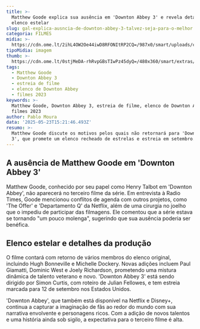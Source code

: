 ```yaml
---
title: >-
  Matthew Goode explica sua ausência em 'Downton Abbey 3' e revela detalhes do
  elenco estelar
slug: gal-explica-ausncia-de-downton-abbey-3-talvez-seja-para-o-melhor
categoria: FILMES
midia: >-
  https://cdn.ome.lt/2ihL4OW2Oe44iwD8RFONItRP2CQ=/987x0/smart/uploads/conteudo/fotos/OMELETE_CAPA_-_2025-05-23T113249.864.png
tipoMidia: imagem
thumb: >-
  https://cdn.ome.lt/0stjMeDA-rhRvpGBsTIwPz45dyQ=/480x360/smart/extras/conteudos/omelete_THUMB_-_2025-05-23T113235.394.png
tags:
  - Matthew Goode
  - Downton Abbey 3
  - estreia de filme
  - elenco de Downton Abbey
  - filmes 2023
keywords: >-
  Matthew Goode, Downton Abbey 3, estreia de filme, elenco de Downton Abbey,
  filmes 2023
author: Pablo Moura
data: '2025-05-23T15:21:46.493Z'
resumo: >-
  Matthew Goode discute os motivos pelos quais não retornará para 'Downton Abbey
  3', que promete um elenco recheado de estrelas e estreia em setembro.
---
```


## A ausência de Matthew Goode em 'Downton Abbey 3'

Matthew Goode, conhecido por seu papel como Henry Talbot em 'Downton Abbey', não aparecerá no terceiro filme da série. Em entrevista à Radio Times, Goode mencionou conflitos de agenda com outros projetos, como 'The Offer' e 'Departamento Q' da Netflix, além de uma cirurgia no joelho que o impediu de participar das filmagens. Ele comentou que a série estava se tornando "um pouco molenga", sugerindo que sua ausência poderia ser benéfica.

## Elenco estelar e detalhes da produção

O filme contará com retorno de vários membros do elenco original, incluindo Hugh Bonneville e Michelle Dockery. Novas adições incluem Paul Giamatti, Dominic West e Joely Richardson, prometendo uma mistura dinâmica de talento veterano e novo. 'Downton Abbey 3' está sendo dirigido por Simon Curtis, com roteiro de Julian Fellowes, e tem estreia marcada para 12 de setembro nos Estados Unidos.

'Downton Abbey', que também está disponível na Netflix e Disney+, continua a capturar a imaginação de fãs ao redor do mundo com sua narrativa envolvente e personagens ricos. Com a adição de novos talentos e uma história ainda sob sigilo, a expectativa para o terceiro filme é alta.
